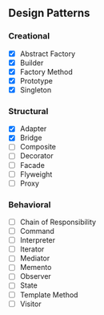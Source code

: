 ## Design Patterns

### Creational
- [x] Abstract Factory
- [x] Builder
- [x] Factory Method
- [x] Prototype
- [x] Singleton

### Structural
- [x] Adapter
- [x] Bridge
- [ ] Composite
- [ ] Decorator
- [ ] Facade
- [ ] Flyweight
- [ ] Proxy

### Behavioral
- [ ] Chain of Responsibility
- [ ] Command
- [ ] Interpreter
- [ ] Iterator
- [ ] Mediator
- [ ] Memento
- [ ] Observer
- [ ] State
- [ ] Template Method
- [ ] Visitor
